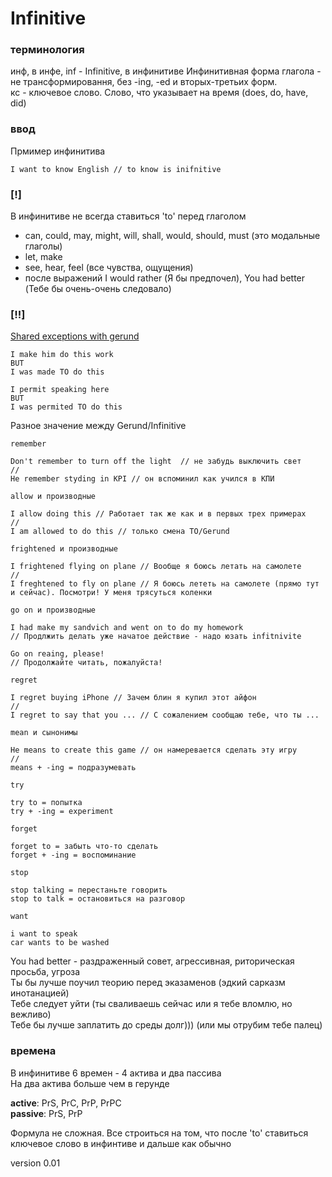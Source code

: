# Infinitive 

### терминология
инф, в инфе, inf - Infinitive, в инфинитиве 
Инфинитивная форма глагола - не трансформировання, без -ing, -ed и вторых-третьих форм. \
кс - ключевое слово. Слово, что указывает на время (does, do, have, did)

### ввод 
Прмимер инфинитива
```
I want to know English // to know is inifnitive
```
### [!] 
В инфинитиве не всегда ставиться 'to' перед глаголом 
- can, could, may, might, will, shall, would, should, must (это модальные глаголы)
- let, make 
- see, hear, feel (все чувства, ощущения)
- после выражений I would rather (Я бы предпочел), You had better (Тебе бы очень-очень следовало)

### [!!]

[Shared exceptions with gerund](g+i-shared-excpetions.md)

```
I make him do this work
BUT 
I was made TO do this
```
```
I permit speaking here 
BUT 
I was permited TO do this
```
Разное значение между Gerund/Infinitive
```
remember

Don't remember to turn off the light  // не забудь выключить свет 
//
He remember styding in KPI // он вспоминил как учился в КПИ
```

```
allow и производные 

I allow doing this // Работает так же как и в первых трех примерах
//
I am allowed to do this // только смена TO/Gerund
```

```
frightened и производные

I frightened flying on plane // Вообще я боюсь летать на самолете 
//
I freghtened to fly on plane // Я боюсь лететь на самолете (прямо тут и сейчас). Посмотри! У меня трясуться коленки
```

```
go on и производные 

I had make my sandvich and went on to do my homework
// Продлжить делать уже начатое действие - надо юзать infitnivite

Go on reaing, please! 
// Продолжайте читать, пожалуйста!
```

```
regret

I regret buying iPhone // Зачем блин я купил этот айфон
//
I regret to say that you ... // С сожалением сообщаю тебе, что ты ...
```

```
mean и сынонимы

He means to create this game // он намеревается сделать эту игру
//
means + -ing = подразумевать
```

``` 
try

try to = попытка
try + -ing = experiment
```

```
forget

forget to = забыть что-то сделать 
forget + -ing = воспоминание
```

```
stop 

stop talking = перестаньте говорить 
stop to talk = остановиться на разговор
```

```
want 

i want to speak 
car wants to be washed 
```

You had better - раздраженный совет, агрессивная, риторическая просьба, угроза \
Ты бы лучше поучил теорию перед эказаменов (эдкий сарказм инотанацией) \
Тебе следует уйти (ты сваливаешь сейчас или я тебе вломлю, но вежливо) \
Тебе бы лучше заплатить до среды долг))) (или мы отрубим тебе палец)

### времена 
В инфинитиве 6 времен - 4 актива и два пассива \
На два актива больше чем в герунде 

**active**: PrS, PrC, PrP, PrPC \
**passive**: PrS, PrP

Формула не сложная. Все строиться на том, что после 'to' ставиться ключевое слово в инфинтиве и дальше как обычно

version 0.01 
